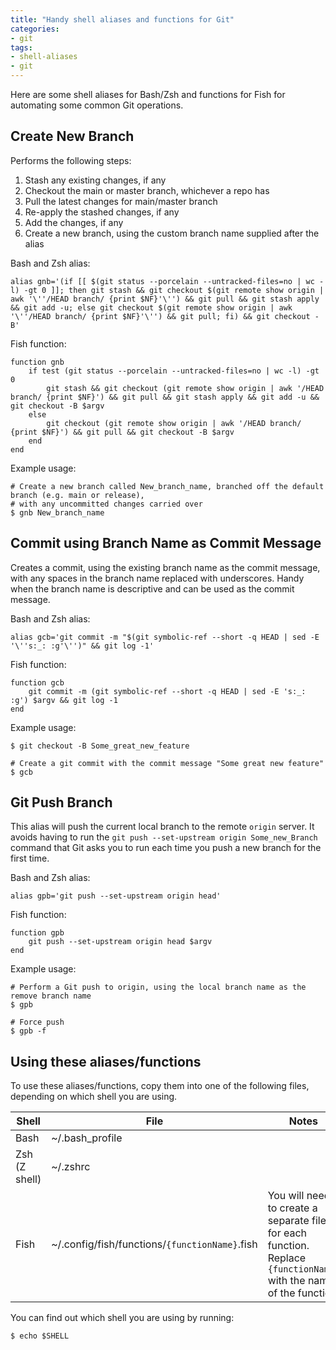 ```yaml
---
title: "Handy shell aliases and functions for Git"
categories:
- git
tags:
- shell-aliases
- git
---
```


Here are some shell aliases for Bash/Zsh and functions for Fish for automating some common Git operations.   

## Create New Branch

Performs the following steps:

1. Stash any existing changes, if any
2. Checkout the main or master branch, whichever a repo has
3. Pull the latest changes for main/master branch
4. Re-apply the stashed changes, if any
5. Add the changes, if any
6. Create a new branch, using the custom branch name supplied after the alias

Bash and Zsh alias:

```shell
alias gnb='(if [[ $(git status --porcelain --untracked-files=no | wc -l) -gt 0 ]]; then git stash && git checkout $(git remote show origin | awk '\''/HEAD branch/ {print $NF}'\'') && git pull && git stash apply && git add -u; else git checkout $(git remote show origin | awk '\''/HEAD branch/ {print $NF}'\'') && git pull; fi) && git checkout -B'
```

Fish function:

```shell
function gnb
    if test (git status --porcelain --untracked-files=no | wc -l) -gt 0
        git stash && git checkout (git remote show origin | awk '/HEAD branch/ {print $NF}') && git pull && git stash apply && git add -u && git checkout -B $argv
    else
        git checkout (git remote show origin | awk '/HEAD branch/ {print $NF}') && git pull && git checkout -B $argv
    end
end
```

Example usage:

```shell
# Create a new branch called New_branch_name, branched off the default branch (e.g. main or release), 
# with any uncommitted changes carried over
$ gnb New_branch_name
```

## Commit using Branch Name as Commit Message

Creates a commit, using the existing branch name as the commit message, with any spaces in the branch name
replaced with underscores.  Handy when the branch name is descriptive and can be used as the commit message.  

Bash and Zsh alias:

```shell
alias gcb='git commit -m "$(git symbolic-ref --short -q HEAD | sed -E '\''s:_: :g'\'')" && git log -1'
```

Fish function:

```shell
function gcb
    git commit -m (git symbolic-ref --short -q HEAD | sed -E 's:_: :g') $argv && git log -1
end
```

Example usage:

```shell
$ git checkout -B Some_great_new_feature

# Create a git commit with the commit message "Some great new feature"
$ gcb
```

## Git Push Branch

This alias will push the current local branch to the remote `origin` server.  It avoids having to run the 
`git push --set-upstream origin Some_new_Branch` command that Git asks you to run each time you push a new branch for 
the first time.  

Bash and Zsh alias:

```shell
alias gpb='git push --set-upstream origin head'
```

Fish function:

```shell
function gpb
    git push --set-upstream origin head $argv
end
```

Example usage:

```shell
# Perform a Git push to origin, using the local branch name as the remove branch name
$ gpb

# Force push
$ gpb -f
```

## Using these aliases/functions

To use these aliases/functions, copy them into one of the following files, depending on which shell you are using.  

| Shell | File | Notes |
|---|---|---|
| Bash | ~/.bash_profile | |
| Zsh (Z shell) | ~/.zshrc | |
| Fish | ~/.config/fish/functions/`{functionName}`.fish | You will need to create a separate file for each function. Replace `{functionName}` with the name of the function |

You can find out which shell you are using by running:

```shell
$ echo $SHELL
```
